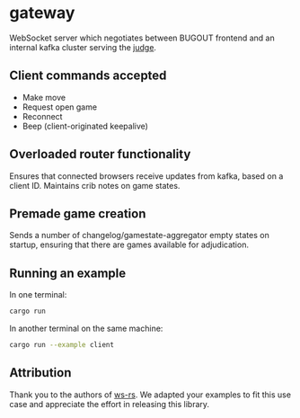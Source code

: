 # gateway

WebSocket server which negotiates between BUGOUT frontend and an internal kafka cluster serving the [judge](../judge/README.md).

## Client commands accepted

- Make move
- Request open game
- Reconnect
- Beep (client-originated keepalive)

## Overloaded router functionality

Ensures that connected browsers receive updates from kafka, based on a client ID. Maintains crib notes on game states.

## Premade game creation

Sends a number of changelog/gamestate-aggregator empty states on startup, ensuring that there are games available for adjudication.

## Running an example

In one terminal:

```sh
cargo run
```

In another terminal on the same machine:

```sh
cargo run --example client
```

## Attribution

Thank you to the authors of [ws-rs](https://github.com/housleyjk/ws-rs).  We adapted your examples to fit this use case and appreciate the effort in releasing this library.
